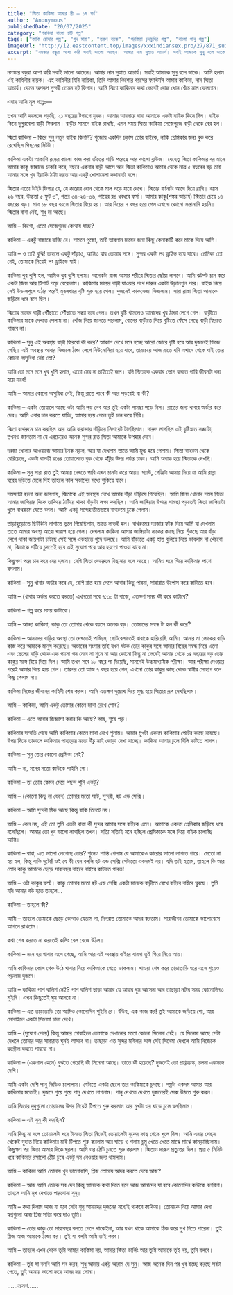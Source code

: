 ```yaml
---
title: "স্মিতা কাকিমা আমার স্ত্রী — ১ম পর্ব"
author: "Anonymous"
publishedDate: "20/07/2025"
category: "পরকিয়া বাংলা চটি গল্প"
tags: ["কাকি চোদার গল্প", "গুদ মারা", "তরুণ বয়স্ক", "পরকিয়া চুদাচুদির গল্প", "বাংলা পানু গল্প"]
imageUrl: "http://i2.eastcontent.top/images/xxxindiansex.pro/27/871_suit_s.jpg"
excerpt: "নমস্কার বন্ধুরা আশা করি সবাই ভালো আছেন। আমার নাম সুস্নাত আচার্য। সবাই আমাকে সুনু বলে ডাকে। আমি হলাম এই কাহিনীর নায়ক। এই কাহিনীর যিনি নায়িকা, তিনি আমার কিশোর বয়সের ফ্যান্টাসি আমার কাকিমা, নাম স্মিতা..."
---
```


নমস্কার বন্ধুরা আশা করি সবাই ভালো আছেন। আমার নাম সুস্নাত আচার্য। সবাই আমাকে সুনু বলে ডাকে। আমি হলাম এই কাহিনীর নায়ক। এই কাহিনীর যিনি নায়িকা, তিনি আমার কিশোর বয়সের ফ্যান্টাসি আমার কাকিমা, নাম স্মিতা আচার্য। যেমন অপরূপ সুন্দরী তেমন হট ফিগার। আমি স্মিতা কাকিমার কথা ভেবেই রোজ ধোন খেঁচে মাল ফেলতাম।


এবার আসি মূল গল্পেঃ—


তখন আমি কলেজে পড়ছি, ২১ বছরের টগবগে যুবক। আমার আবদারে বাবা আমাকে একটা বাইক কিনে দিল। বাইক কিনে দুপুরবেলা বাড়ী ফিরলাম। বাড়ীর সামনে বাইক রাখছি, এমন সময় স্মিতা কাকিমা সেজেগুজে বাড়ী থেকে বের হল।


স্মিতা কাকিমা – কিরে সুনু নতুন বাইক কিনলি? পুজোয় একদিন চড়াস তোর বাইকে, নাকি প্রেমিকার জন্য বুক করে রেখেছিস পিছনের সিটটা।


কাকিমা একটা আকাশি রঙের কালো কাজ করা তাঁতের শাড়ি পরেছে আর কালো ব্লাউজ। যেহেতু স্মিতা কাকিমার বর মানে আমার কাকু জাহাজে চাকরি করে, বছরে একবার বাড়ী আসে আর স্মিতা কাকিমাও আমার থেকে মাত্র ৫ বছরের বড় তাই আমার সঙ্গে খুব ইয়ার্কি ঠাট্টা করত আর একটু খোলামেলা কথাবার্তা বলে।


স্মিতার এতো টাইট ফিগার যে, যে কারোর ধোন থেকে মাল পড়ে যাবে দেখে। স্মিতার বর্ণনাটা আগে দিয়ে রাখি। বয়স ২৬ বছর, উচ্চতা ৫ ফুট ৩”, গতর ৩৪-২৪-৩৬, গায়ের রঙ ধবধবে ফর্সা। আমার কাকু(শঙ্কর আচার্য) স্মিতার চেয়ে ১৪ বছরের বড়। মাত্র ১৮ বছর বয়সে স্মিতার বিয়ে হয়। আর বিয়ের ৭ বছর হয়ে গেল এখনো কোনো সন্তানাদি হয়নি। স্মিতার বাবা নেই, শুধু মা আছে।


আমি – কিগো, এতো সেজেগুজে কোথায় যাচ্ছ?

কাকিমা – একটু বাজারে যাচ্ছি রে। সামনে পুজো, তাই ভাবলাম মায়ের জন্য কিছু কেনাকাটি করে মাকে দিয়ে আসি।

আমি – ও তাই বুঝি! তাহলে একটু দাঁড়াও, আমিও যাব তোমার সঙ্গে। সুন্দর একটা লং ড্রাইভ হয়ে যাবে। প্রেমিকা তো নেই, তোমাকে নিয়েই লং ড্রাইভে যাই।


কাকিমা খুব খুশি হল, আমিও খুব খুশি হলাম। অনেকটা রাস্তা আমার শরীরে স্মিতার ছোঁয়া লাগবে। আমি ঝটপট চান করে একটা জিন্স আর টিশার্ট পড়ে বেরোলাম। কাকিমার মায়ের বাড়ী যাওয়ার পথে দারুন একটা উড়ালপুল পরে। বাইক নিয়ে সেই উড়ালপুলে ওঠার পরেই মুষলধারে বৃষ্টি শুরু হয়ে গেল। দুজনেই কাকভেজা ভিজলাম। সারা রাস্তা স্মিতা আমাকে জড়িয়ে ধরে বসে ছিল।


স্মিতার মায়ের বাড়ী পৌঁছাতে পৌঁছাতে সন্ধ্যা হয়ে গেল। তখন বৃষ্টি থামলেও আমাদের খুব ঠান্ডা লেগে গেল। বাড়ীতে কাকিমার মাকে দেখতে পেলাম না। খোঁজ নিয়ে জানতে পারলাম, বোনের বাড়ীতে গিয়ে বৃষ্টিতে ফেঁসে গেছে বাড়ী ফিরতে পারবে না।


কাকিমা – সুনু এই অবস্থায় বাড়ী ফিরবো কী করে? আকাশ দেখে মনে হচ্ছে আরো জোরে বৃষ্টি হবে আর দুজনেই ভিজে গেছি। এই অবস্থায় আবার ভিজলে ঠান্ডা লেগে নিউমোনিয়া হয়ে যাবে, তারচেয়ে আজ রাতে যদি এখানে থেকে যাই তোর কোনো অসুবিধা নেই তো?


আমি তো মনে মনে খুব খুশি হলাম, এতো মেঘ না চাইতেই জল। যদি স্মিতাকে একবার ভোগ করতে পারি জীবনটা ধন্য হয়ে যাবে!


আমি – আমার কোনো অসুবিধা নেই, কিন্তু রাতে খাবে কী আর পড়বেই বা কী?


কাকিমা – একটা তোয়ালে আছে ওটা আমি পড় নেব আর তুই একটা গামছা পড়ে নিস। রাতের জন্য খাবার অর্ডার করে দেব। আমি এবার চান করতে যাচ্ছি, আমার হয়ে গেলে তুই চান করে নিবি।


স্মিতা বাথরুমে চান করছিল আর আমি বারান্দায় দাঁড়িয়ে সিগারেট টানছিলাম। দারুন লাগছিল এই বৃষ্টিস্নাত সন্ধ্যাটা, তখনও জানতাম না যে এরচেয়েও অনেক সুন্দর রাত স্মিতা আমাকে উপহার দেবে।


দরজা খোলার আওয়াজে আমার টনক নড়ল, আর যা দেখলাম তাতে আমি মুগ্ধ হয়ে গেলাম। স্মিতা বাথরুম থেকে বেরিয়েছে, একটা বাসন্তী রঙের তোয়ালেতে বুক থেকে হাঁঁটুর উপর পর্যন্ত ঢাকা। আমি অবাক হয়ে স্মিতাকে দেখছি।


কাকিমা – সুনু সারা রাত তুই আমায় দেখতে পাবি এখন চানটা করে আয়। প্যান্ট, গেঞ্জিটা আমায় দিয়ে যা আমি রান্না ঘরের দড়িতে মেলে দিই তাহলে কাল সকালের মধ্যে শুকিয়ে যাবে।


সমস্যাটা হলো অন্য জায়গায়, স্মিতাকে এই অবস্থায় দেখে আমার বাঁড়া দাঁড়িয়ে গিয়েছিল। আমি জিন্স খোলার সময় স্মিতা আমার জাঙ্গিয়ার দিকে তাকিয়ে ঠাটিয়ে থাকা বাঁড়াটা লক্ষ্য করছিল। আমি জাঙ্গিয়ার উপরে গামছা পড়তেই স্মিতা জাঙ্গিয়াটা খুলে বাথরুমে যেতে বলল। আমি একটু সন্দেহাতীতভাবে বাথরুমে ঢুকে গেলাম।


তাড়াহুড়োতে ছিটকিনি লাগাতে ভুলে গিয়েছিলাম, তাতে লাভই হল। বাথরুমের দরজার ফাঁক দিয়ে আমি যা দেখলাম তাতে আমার অবস্থা আরো খারাপ হয়ে গেল। দেখলাম কাকিমা আমার জাঙ্গিয়াটা নাকের কাছে নিয়ে শুঁকছে আর বাঁড়া লেগে থাকা জায়গাটা চাটছে সেই সঙ্গে একহাতে গুদে ডলছে। আমি বাঁড়াতে একটু হাত বুলিয়ে নিয়ে ভাবলাম না খেঁচবো না, স্মিতাকে পটিয়ে চুদতেই হবে এই সুযোগ পরে আর হয়তো পাওয়া যাবে না।


কিছুক্ষণ পরে চান করে বের হলাম। দেখি স্মিতা বেডরুমে বিছানায় বসে আছে। আমিও ঘরে গিয়ে কাকিমার পাশে বসলাম।


কাকিমা – সুনু খাবার অর্ডার করে দে, বেশি রাত হয়ে গেলে আবার কিছু পাবনা, সারারাত উপোস করে কাটাতে হবে।

আমি – (খাবার অর্ডার করতে করতে) এখনতো সবে ৭:৩০ টা বাজে, এতক্ষণ সময় কী করে কাটাবে?

কাকিমা – গল্প করে সময় কাটাবো।

আমি – আচ্ছা কাকিমা, কাকু তো তোমার থেকে বয়সে অনেক বড়। তোমাদের সম্বন্ধ টা হল কী করে?

কাকিমা – আমাদের বাড়ির অবস্থা তো দেখতেই পাচ্ছিস, ছোটবেলাতেই বাবাকে হারিয়েছি আমি। আমার মা লোকের বাড়ি কাজ করে আমাকে মানুষ করেছে। অভাবের সংসার তাই যখন ঘটক তোর কাকুর সঙ্গে আমার বিয়ের সম্বন্ধ নিয়ে এলো এবং ছেলের বাড়ি থেকে এক পয়সা পন নেবে না শুনে মা আর কোনো কিছু না ভেবেই আমার থেকে ১৪ বছরের বড় তোর কাকুর সঙ্গে বিয়ে দিয়ে দিল। আমি তখন সবে ১৮ বছর পা দিয়েছি, সামনেই উচ্চমাধ্যমিক পরীক্ষা। আর পরীক্ষা দেওয়ার পরেই আমার বিয়ে হয়ে গেল। তারপর তো আজ ৭ বছর হয়ে গেল, এখনো তোর কাকুর কাছ থেকে স্বামীর সোহাগ বলে কিছু পেলাম না।


কাকিমা নিজের জীবনের কাহিনী শেষ করল। আমি এতক্ষণ দুচোখ দিয়ে মুগ্ধ হয়ে স্মিতার রূপ দেখছিলাম।


আমি – কাকিমা, আমি একটু তোমার কোলে মাথা রেখে শোব?

কাকিমা – এতে আবার জিজ্ঞাসা করার কি আছে? আয়, শুয়ে পড়।


কাকিমার সম্মতি পেয়ে আমি কাকিমার কোলে মাথা রেখে শুলাম। আমার মুখটা একদম কাকিমার পেটের কাছে রয়েছে। উপর দিকে তাকালে কাকিমার পাহাড়ের মতো উঁচু মাই জোড়া দেখা যাচ্ছে। কাকিমা আমার চুলে বিলি কাটতে লাগল।


কাকিমা – সুনু তোর কোনো প্রেমিকা নেই?

আমি – না, মনের মতো কাউকে পাইনি গো।

কাকিমা – তা তোর কেমন মেয়ে পছন্দ শুনি একটু?

আমি – (কোনো কিছু না ভেবে) তোমার মতো স্মার্ট, সুন্দরী, হট এন্ড সেক্সি।

কাকিমা – আমি সুন্দরী ঠিক আছে কিন্তু বাকি তিনটে নয়।

আমি – কেন নয়, এই তো তুমি এতটা রাস্তা কী সুন্দর আমার সঙ্গে বাইকে এলে। আমাকে একদম প্রেমিকার জড়িয়ে ধরে বসেছিলে। আমার তো খুব ভালো লাগছিল তখন। সত্যি সত্যিই মনে হচ্ছিল প্রেমিকাকে সঙ্গে নিয়ে বাইক চালাচ্ছি আমি।

কাকিমা – বাবা, এত ভালো লেগেছে তোর? শুনেও শান্তি পেলাম যে আমাকেও কারোর ভালো লাগতে পারে। সেতো না হয় হল, কিন্তু বাকি দুটো! ওই যে কী যেন বললি হট এন্ড সেক্সি সেটাতো একদম‌ই নয়। যদি তাই হতাম, তাহলে কি আর তোর কাকু আমাকে ছেড়ে সারাবছর বাইরে বাইরে কাটাতে পারত!

আমি – ওটা কাকুর ফল্ট। কাকু তোমার মতো হট এন্ড সেক্সি একটা মালকে বাড়ীতে রেখে বাইরে‌ বাইরে ঘুরছে। তুমি যদি আমার ব‌উ হতে তাহলে…

কাকিমা – তাহলে কী?

আমি – তাহলে তোমাকে ছেড়ে কোথাও যেতাম না, দিনরাত তোমাকে আদর করতাম। সারাজীবন তোমাকে ভালোবেসে আগলে রাখতাম।


কথা শেষ করতে না করতেই কলিং বেল বেজে উঠল।


কাকিমা – মনে হয় খাবার এসে গেছে, আমি আর এই অবস্থায় বাইরে যাবনা তুই গিয়ে নিয়ে আয়।


আমি কাকিমার কোল থেক উঠে খাবার নিয়ে কাকিমাকে খেতে ডাকলাম। খাওয়া শেষ‌ করে তাড়াতাড়ি ঘরে এসে শুয়েও পড়লাম দুজনে।


আমি – কাকিমা পাশ বালিশ নেই? পাশ বালিশ ছাড়া আমার যে আবার ঘুম আসেনা আর তাছাড়া নটার সময় কোনোদিনও শুইনি। এখন কিছুতেই ঘুম আসবে না।

কাকিমা – এত তাড়াতাড়ি তো আমিও কোনোদিন শুইনি রে। উঁউহ, এক কাজ কর! তুই আমাকে জড়িয়ে শো, আর মোবাইলে একটা সিনেমা চালা দেখি।

আমি – (সুযোগ পেয়ে) কিন্তু আমার মোবাইলে তোমাকে দেখানোর মতো কোনো সিনেমা নেই। যে সিনেমা আছে সেটা দেখলে তোমার আর সারারাত ঘুমই আসবে না। তাছাড়া এত সুন্দর মহিলার সঙ্গে সেই সিনেমা দেখলে আমি নিজেকে কন্ট্রোল করতে পারবো না।

কাকিমা – (একগাল হেসে) বুঝতে পেরেছি কী সিনেমা আছে। তাতে কী হয়েছে? দুজনেই তো প্রাপ্তবয়স্ক, চলনা একসঙ্গে দেখি।


আমি একটা দেশি পানু ভিডিও চালালাম। যেটাতে একটা ছেলে তার কাকিমাকে চুদছে। গল্পটা একদম আমার আর কাকিমার মতোই। দুজনে শুয়ে শুয়ে পানু দেখতে লাগলাম। পানু দেখতে দেখতে দুজনেরই সেক্স উঠতে শুরু করল।

আমি স্মিতার দুদুগুলো তোয়ালের উপর দিয়েই টিপতে শুরু করলাম আর মুখটা ওর ঘাড়ে চুলে ঘসছিলাম।


কাকিমা – এই সুনু কী করছিস?


আমি কিছু না বলে তোয়ালেটা ধরে টানতে স্মিতা নিজেই তোয়ালেটা বুকের কাছ থেকে খুলে দিল। আমি এবার পেছন থেকেই দুহাত দিয়ে কাকিমার মাই টিপতে শুরু করলাম আর ঘাড়ে ও গলায় চুমু খেতে খেতে মাঝে মাঝে কামড়াচ্ছিলাম। কিছুক্ষণ পর স্মিতা আমার দিকে ঘুরল। আমি ওর ঠোঁট চুষতে শুরু করলাম। স্মিতাও দারুন প্রত্যুত্তর দিল। প্রায় ৫ মিনিট ধরে কাকিমার রসালো ঠোঁট চুষে একটু দম নেওয়ার জন্য থামলাম।


আমি – কাকিমা আমি তোমায় খুব ভালোবাসি, প্লিজ তোমায় আদর করতে দেবে আজ?

কাকিমা – আজ আমি তোকে সব দেব কিন্তু আমাকে কথা দিতে হবে আজ আমাদের যা হবে কোনোদিন কাউকে বলবিনা। তাহলে আমি মুখ দেখাতে পারবোনা সুনু।

আমি – কথা দিলাম আজ যা হবে সেটা শুধু আমাদের দুজনের মধ্যেই থাকবে কাকিমা। তোমাকে নিয়ে আমার দেখা স্বপ্নগুলো আজ প্লিজ সত্যি করে দাও তুমি।

কাকিমা – তোর কাকু তো সারাবছর বলতে গেলে থাকেইনা, আর যখন থাকে আমাকে ঠিক করে সুখ দিতে পারেনা। তুই প্লিজ আজ আমাকে ঠান্ডা কর। তুই যা বলবি আমি তাই করব।

আমি – তাহলে এখন থেকে তুমি আমার কাকিমা নয়, আমার স্মিতা ডার্লিং আর তুমি আমাকে তুই নয়, তুমি বলবে।

কাকিমা – তুই যা বলবি আমি সব করব, শুধু আমায় একটু আরাম দে সুনু। আজ অনেক দিন পর খুব ইচ্ছে করছে সবটা পেতে, তুই আমায় ভালো করে আদর কর সোনা।


……ক্রমশ……
